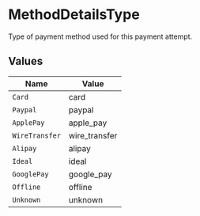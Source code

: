 # MethodDetailsType

Type of payment method used for this payment attempt.


## Values

| Name           | Value          |
| -------------- | -------------- |
| `Card`         | card           |
| `Paypal`       | paypal         |
| `ApplePay`     | apple_pay      |
| `WireTransfer` | wire_transfer  |
| `Alipay`       | alipay         |
| `Ideal`        | ideal          |
| `GooglePay`    | google_pay     |
| `Offline`      | offline        |
| `Unknown`      | unknown        |